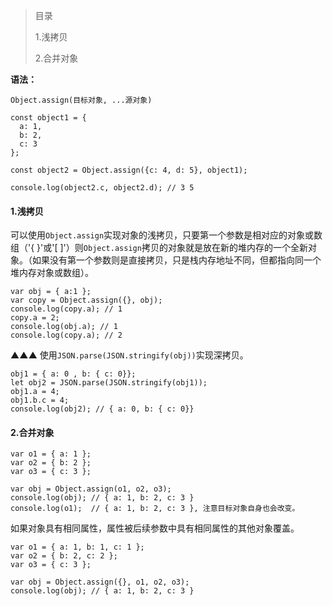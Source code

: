 > 目录
>
> 1.浅拷贝
>
> 2.合并对象

**语法：**

`Object.assign(目标对象, ...源对象)`

    const object1 = {
      a: 1,
      b: 2,
      c: 3
    };
    
    const object2 = Object.assign({c: 4, d: 5}, object1);
    
    console.log(object2.c, object2.d); // 3 5

#### 1.浅拷贝
可以使用`Object.assign`实现对象的浅拷贝，只要第一个参数是相对应的对象或数组（'{ }'或'[ ]'）则`Object.assign`拷贝的对象就是放在新的堆内存的一个全新对象。（如果没有第一个参数则是直接拷贝，只是栈内存地址不同，但都指向同一个堆内存对象或数组）。

    var obj = { a:1 };
    var copy = Object.assign({}, obj);
    console.log(copy.a); // 1
    copy.a = 2;
    console.log(obj.a); // 1
    console.log(copy.a); // 2
    
▲▲▲ 使用`JSON.parse(JSON.stringify(obj))`实现深拷贝。

    obj1 = { a: 0 , b: { c: 0}};
    let obj2 = JSON.parse(JSON.stringify(obj1));
    obj1.a = 4;
    obj1.b.c = 4;
    console.log(obj2); // { a: 0, b: { c: 0}}


#### 2.合并对象

    var o1 = { a: 1 };
    var o2 = { b: 2 };
    var o3 = { c: 3 };
    
    var obj = Object.assign(o1, o2, o3);
    console.log(obj); // { a: 1, b: 2, c: 3 }
    console.log(o1);  // { a: 1, b: 2, c: 3 }, 注意目标对象自身也会改变。
    
如果对象具有相同属性，属性被后续参数中具有相同属性的其他对象覆盖。

    var o1 = { a: 1, b: 1, c: 1 };
    var o2 = { b: 2, c: 2 };
    var o3 = { c: 3 };
    
    var obj = Object.assign({}, o1, o2, o3);
    console.log(obj); // { a: 1, b: 2, c: 3 }